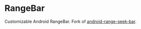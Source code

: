 # RangeBar

Customizable Android RangeBar. Fork of [android-range-seek-bar](https://github.com/anothem/android-range-seek-bar).
